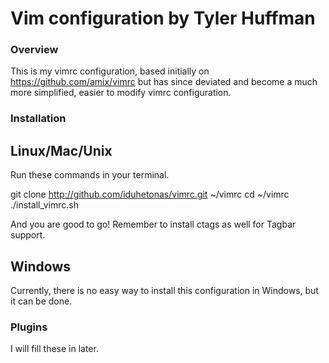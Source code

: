 Vim configuration by Tyler Huffman
=================================

### Overview
This is my vimrc configuration, based initially on https://github.com/amix/vimrc but has since deviated and become a much more simplified, easier to modify vimrc configuration.

### Installation
## Linux/Mac/Unix
Run these commands in your terminal.

   git clone http://github.com/iduhetonas/vimrc.git ~/vimrc
   cd ~/vimrc
   ./install_vimrc.sh

And you are good to go! Remember to install ctags as well for Tagbar support.

## Windows
Currently, there is no easy way to install this configuration in Windows, but it can be done.

### Plugins
I will fill these in later.
